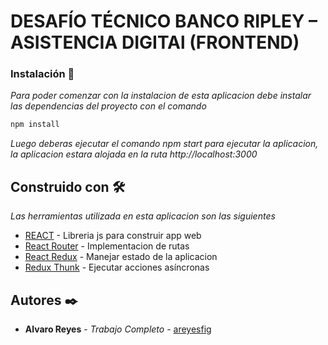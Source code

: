 # DESAFÍO TÉCNICO BANCO RIPLEY – ASISTENCIA DIGITAl (FRONTEND)

### Instalación 🔧

_Para poder comenzar con la instalacion de esta aplicacion debe instalar las dependencias del proyecto con el comando_

```bash
npm install
```

_Luego deberas ejecutar el comando npm start para ejecutar la aplicacion, la aplicacion estara alojada en la ruta http://localhost:3000_

## Construido con 🛠️

_Las herramientas utilizada en esta aplicacion son las siguientes_

* [REACT](https://es.reactjs.org/) - Libreria js para construir app web
* [React Router](https://reactrouter.com/web/guides/quick-start) - Implementacion de rutas
* [React Redux](https://react-redux.js.org/) - Manejar estado de la aplicacion
* [Redux Thunk](https://www.npmjs.com/package/redux-thunk) - Ejecutar acciones asíncronas

## Autores ✒️


* **Alvaro Reyes** - *Trabajo Completo* - [areyesfig](https://github.com/areyesfig)